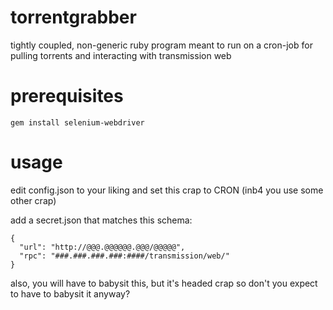 # torrentgrabber

tightly coupled, non-generic ruby program meant to run on a cron-job for pulling torrents and interacting with transmission web

# prerequisites

`gem install selenium-webdriver`

# usage

edit config.json to your liking and set this crap to CRON (inb4 you use some other crap)

add a secret.json that matches this schema:

````
{
  "url": "http://@@@.@@@@@@.@@@/@@@@@",
  "rpc": "###.###.###.###:####/transmission/web/"
}
````

also, you will have to babysit this, but it's headed crap so don't you expect to have to babysit it anyway?

